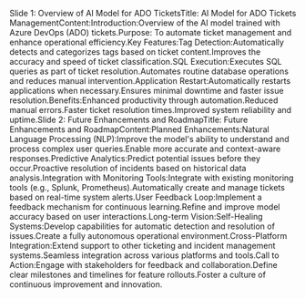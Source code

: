 Slide 1: Overview of AI Model for ADO TicketsTitle: AI Model for ADO Tickets ManagementContent:Introduction:Overview of the AI model trained with Azure DevOps (ADO) tickets.Purpose: To automate ticket management and enhance operational efficiency.Key Features:Tag Detection:Automatically detects and categorizes tags based on ticket content.Improves the accuracy and speed of ticket classification.SQL Execution:Executes SQL queries as part of ticket resolution.Automates routine database operations and reduces manual intervention.Application Restart:Automatically restarts applications when necessary.Ensures minimal downtime and faster issue resolution.Benefits:Enhanced productivity through automation.Reduced manual errors.Faster ticket resolution times.Improved system reliability and uptime.Slide 2: Future Enhancements and RoadmapTitle: Future Enhancements and RoadmapContent:Planned Enhancements:Natural Language Processing (NLP):Improve the model's ability to understand and process complex user queries.Enable more accurate and context-aware responses.Predictive Analytics:Predict potential issues before they occur.Proactive resolution of incidents based on historical data analysis.Integration with Monitoring Tools:Integrate with existing monitoring tools (e.g., Splunk, Prometheus).Automatically create and manage tickets based on real-time system alerts.User Feedback Loop:Implement a feedback mechanism for continuous learning.Refine and improve model accuracy based on user interactions.Long-term Vision:Self-Healing Systems:Develop capabilities for automatic detection and resolution of issues.Create a fully autonomous operational environment.Cross-Platform Integration:Extend support to other ticketing and incident management systems.Seamless integration across various platforms and tools.Call to Action:Engage with stakeholders for feedback and collaboration.Define clear milestones and timelines for feature rollouts.Foster a culture of continuous improvement and innovation.